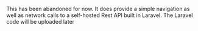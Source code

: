 This has been abandoned for now. It does provide a simple navigation as well as network calls to a self-hosted Rest API built in Laravel. The Laravel code will be uploaded later

